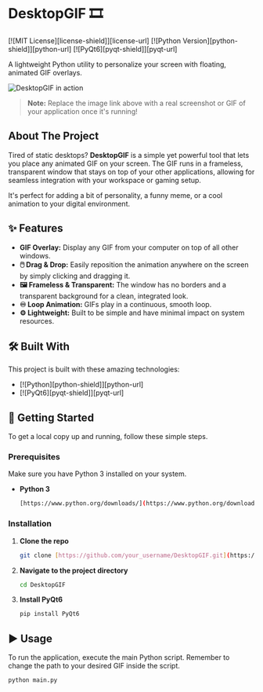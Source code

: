 # DesktopGIF 🎞️

[![MIT License][license-shield]][license-url]
[![Python Version][python-shield]][python-url]
[![PyQt6][pyqt-shield]][pyqt-url]

A lightweight Python utility to personalize your screen with floating, animated GIF overlays.

![DesktopGIF in action](https://i.imgur.com/your-future-screenshot.gif)
> **Note:** Replace the image link above with a real screenshot or GIF of your application once it's running!

## About The Project

Tired of static desktops? **DesktopGIF** is a simple yet powerful tool that lets you place any animated GIF on your screen. The GIF runs in a frameless, transparent window that stays on top of your other applications, allowing for seamless integration with your workspace or gaming setup.

It's perfect for adding a bit of personality, a funny meme, or a cool animation to your digital environment.

## ✨ Features

* **GIF Overlay:** Display any GIF from your computer on top of all other windows.
* **🖱️ Drag & Drop:** Easily reposition the animation anywhere on the screen by simply clicking and dragging it.
* **🖼️ Frameless & Transparent:** The window has no borders and a transparent background for a clean, integrated look.
* **♾️ Loop Animation:** GIFs play in a continuous, smooth loop.
* **⚙️ Lightweight:** Built to be simple and have minimal impact on system resources.

## 🛠️ Built With

This project is built with these amazing technologies:

* [![Python][python-shield]][python-url]
* [![PyQt6][pyqt-shield]][pyqt-url]

## 🚀 Getting Started

To get a local copy up and running, follow these simple steps.

### Prerequisites

Make sure you have Python 3 installed on your system.
* **Python 3**
    ```sh
    [https://www.python.org/downloads/](https://www.python.org/downloads/)
    ```

### Installation

1.  **Clone the repo**
    ```sh
    git clone [https://github.com/your_username/DesktopGIF.git](https://github.com/your_username/DesktopGIF.git)
    ```
2.  **Navigate to the project directory**
    ```sh
    cd DesktopGIF
    ```
3.  **Install PyQt6**
    ```sh
    pip install PyQt6
    ```

## ▶️ Usage

To run the application, execute the main Python script. Remember to change the path to your desired GIF inside the script.

```sh
python main.py
